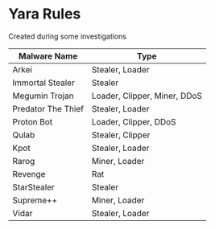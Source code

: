 # Yara Rules
Created during some investigations

| Malware Name | Type |
|--|--|
| Arkei | Stealer, Loader |
| Immortal Stealer | Stealer |
| Megumin Trojan | Loader, Clipper, Miner, DDoS |
| Predator The Thief | Stealer, Loader |
| Proton Bot | Loader, Clipper, DDoS |
| Qulab | Stealer, Clipper |
| Kpot | Stealer, Loader |
| Rarog | Miner, Loader |
| Revenge | Rat |
| StarStealer | Stealer |
| Supreme++ | Miner, Loader |
| Vidar | Stealer, Loader |

